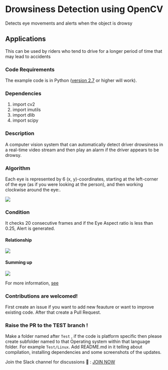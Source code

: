 # Drowsiness Detection using OpenCV  

Detects eye movements and alerts when the object is drowsy


## Applications
This can be used by riders who tend to drive for a longer period of time that may lead to accidents


### Code Requirements
The example code is in Python ([version 2.7](https://www.python.org/download/releases/2.7/) or higher will work). 

### Dependencies

1) import cv2
2) import imutils
3) import dlib
4) import scipy


### Description

A computer vision system that can automatically detect driver drowsiness in a real-time video stream and then play an alarm if the driver appears to be drowsy.

### Algorithm

Each eye is represented by 6 (x, y)-coordinates, starting at the left-corner of the eye (as if you were looking at the person), and then working clockwise around the eye:.

<img src="https://github.com/dhrubajyoti89/drowsiness-detection/blob/main/eye1.jpg">

### Condition

It checks 20 consecutive frames and if the Eye Aspect ratio is less than 0.25, Alert is generated.

#### Relationship

<img src="https://github.com/dhrubajyoti89/drowsiness-detection/blob/main/eye2.png">

#### Summing up

<img src="https://github.com/dhrubajyoti89/drowsiness-detection/blob/main/eye3.jpg">


For more information, [see](https://www.pyimagesearch.com/2017/05/08/drowsiness-detection-opencv/)


<h3> Contributions are welcomed!</h3>
First create an issue if you want to add new feauture or want to improve existing code. After that create a Pull Request. 

<h3> Raise the PR to the TEST branch !</h3>

<div> </div>

Make a folder named after `Test` , if the code is platform specific then please create subfolder named to that Operating system within that language folder. For example `Test/Linux`. Add README.md in it telling about compilation, installing dependencies and some screenshots of the updates. 

Join the Slack channel for discussions 👋 : [JOIN NOW](https://join.slack.com/t/crosswocproject/shared_invite/zt-m8x1cuc3-CXizvRk2kuCEqPnwkVjwNw)
